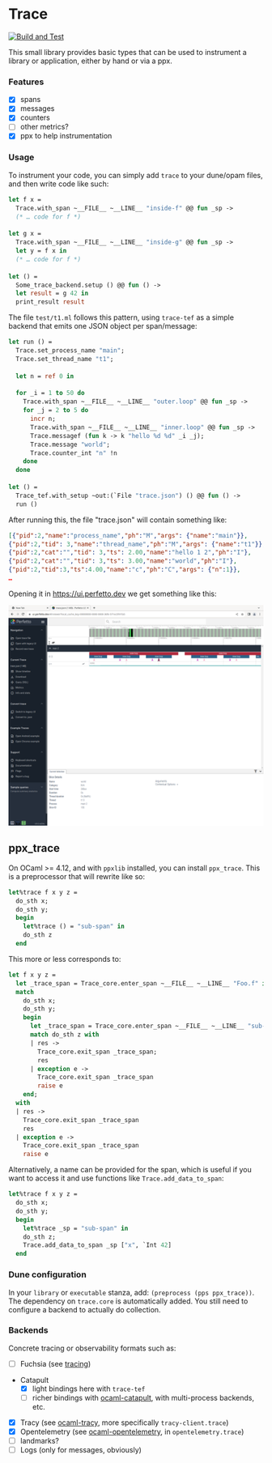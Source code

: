 
# Trace

[![Build and Test](https://github.com/c-cube/ocaml-trace/actions/workflows/main.yml/badge.svg)](https://github.com/c-cube/ocaml-trace/actions/workflows/main.yml)

This small library provides basic types that can be used to instrument
a library or application, either by hand or via a ppx.

### Features

- [x] spans
- [x] messages
- [x] counters
- [ ] other metrics?
- [x] ppx to help instrumentation

### Usage

To instrument your code, you can simply add `trace` to your dune/opam files, and then
write code like such:

```ocaml
let f x =
  Trace.with_span ~__FILE__ ~__LINE__ "inside-f" @@ fun _sp ->
  (* … code for f *)

let g x =
  Trace.with_span ~__FILE__ ~__LINE__ "inside-g" @@ fun _sp ->
  let y = f x in
  (* … code for f *)

let () =
  Some_trace_backend.setup () @@ fun () ->
  let result = g 42 in
  print_result result
```

The file `test/t1.ml` follows this pattern, using `trace-tef` as a simple backend
that emits one JSON object per span/message:

```ocaml
let run () =
  Trace.set_process_name "main";
  Trace.set_thread_name "t1";

  let n = ref 0 in

  for _i = 1 to 50 do
    Trace.with_span ~__FILE__ ~__LINE__ "outer.loop" @@ fun _sp ->
    for _j = 2 to 5 do
      incr n;
      Trace.with_span ~__FILE__ ~__LINE__ "inner.loop" @@ fun _sp ->
      Trace.messagef (fun k -> k "hello %d %d" _i _j);
      Trace.message "world";
      Trace.counter_int "n" !n
    done
  done

let () =
  Trace_tef.with_setup ~out:(`File "trace.json") () @@ fun () ->
  run ()
```

After running this, the file "trace.json" will contain something like:
```json
[{"pid":2,"name":"process_name","ph":"M","args": {"name":"main"}},
{"pid":2,"tid": 3,"name":"thread_name","ph":"M","args": {"name":"t1"}},
{"pid":2,"cat":"","tid": 3,"ts": 2.00,"name":"hello 1 2","ph":"I"},
{"pid":2,"cat":"","tid": 3,"ts": 3.00,"name":"world","ph":"I"},
{"pid":2,"tid":3,"ts":4.00,"name":"c","ph":"C","args": {"n":1}},
…
```

Opening it in https://ui.perfetto.dev we get something like this:

![screenshot of perfetto UI](media/ui.png)

## ppx_trace

On OCaml >= 4.12, and with `ppxlib` installed, you can install `ppx_trace`.
This is a preprocessor that will rewrite like so:

```ocaml
let%trace f x y z =
  do_sth x;
  do_sth y;
  begin
    let%trace () = "sub-span" in
    do_sth z
  end
```

This more or less corresponds to:

```ocaml
let f x y z =
  let _trace_span = Trace_core.enter_span ~__FILE__ ~__LINE__ "Foo.f" in
  match
    do_sth x;
    do_sth y;
    begin
      let _trace_span = Trace_core.enter_span ~__FILE__ ~__LINE__ "sub-span" in
      match do_sth z with
      | res ->
        Trace_core.exit_span _trace_span;
        res
      | exception e ->
        Trace_core.exit_span _trace_span
        raise e
    end;
  with
  | res ->
    Trace_core.exit_span _trace_span
    res
  | exception e ->
    Trace_core.exit_span _trace_span
    raise e
```

Alternatively, a name can be provided for the span, which is useful if you want
to access it and use functions like `Trace.add_data_to_span`:


```ocaml
let%trace f x y z =
  do_sth x;
  do_sth y;
  begin
    let%trace _sp = "sub-span" in
    do_sth z;
    Trace.add_data_to_span _sp ["x", `Int 42]
  end
```

### Dune configuration

In your `library` or `executable` stanza, add: `(preprocess (pps ppx_trace))`.
The dependency on `trace.core` is automatically added. You still need to
configure a backend to actually do collection.

### Backends

Concrete tracing or observability formats such as:

- [ ] Fuchsia (see [tracing](https://github.com/janestreet/tracing))
- Catapult
  * [x] light bindings here with `trace-tef`
  * [ ] richer bindings with [ocaml-catapult](https://github.com/imandra-ai/catapult),
        with multi-process backends, etc.
- [x] Tracy (see [ocaml-tracy](https://github.com/imandra-ai/ocaml-tracy), more specifically `tracy-client.trace`)
- [x] Opentelemetry (see [ocaml-opentelemetry](https://github.com/imandra-ai/ocaml-opentelemetry/), in `opentelemetry.trace`)
- [ ] landmarks?
- [ ] Logs (only for messages, obviously)
